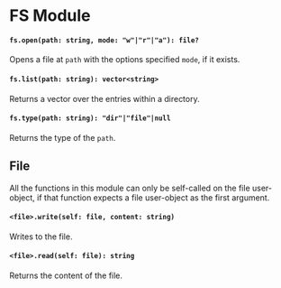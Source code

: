 # FS Module

#### `fs.open(path: string, mode: "w"|"r"|"a"): file?`
Opens a file at `path` with the options specified `mode`, if it exists.

#### `fs.list(path: string): vector<string>`
Returns a vector over the entries within a directory.

#### `fs.type(path: string): "dir"|"file"|null`
Returns the type of the `path`.

## File
All the functions in this module can only be self-called on the file user-object, if that function expects a file user-object as the first argument.

#### `<file>.write(self: file, content: string)`
Writes to the file.

#### `<file>.read(self: file): string`
Returns the content of the file.
